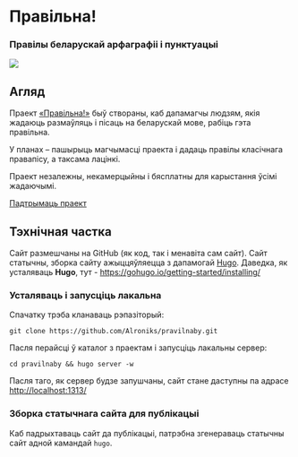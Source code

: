 # Правільна!
### Правілы беларускай арфаграфіі і пунктуацыі

![](https://pravilna.by/covers/main.jpg)

## Агляд

Праект [«Правільна!»](https://pravilna.by) быў створаны, каб дапамагчы людзям, якія жадаюць размаўляць і пісаць на беларускай мове, рабіць гэта правільна.

У планах &ndash; пашырыць магчымасці праекта і дадаць правілы класічнага правапісу, а таксама лацінкі.

Праект незалежны, некамерцыйны і бясплатны для карыстання ўсімі жадаючымі.

[Падтрымаць праект](https://pravilna.by/support/)

## Тэхнічная частка

Сайт размешчаны на GitHub (як код, так і менавіта сам сайт). 
Сайт статычны, зборка сайту ажыццяўляецца з дапамогай [Hugo](https://github.com/gohugoio/hugo). Даведка, як усталяваць __Hugo__, тут - https://gohugo.io/getting-started/installing/

### Усталяваць і запусціць лакальна

Спачатку трэба кланаваць рэпазіторый:

`git clone https://github.com/Alroniks/pravilnaby.git`

Пасля перайсці ў каталог з праектам і запусціць лакальны сервер:

`cd pravilnaby && hugo server -w`

Пасля таго, як сервер будзе запушчаны, сайт стане даступны па адрасе [http://localhost:1313/](http://localhost:1313/)

### Зборка статычнага сайта для публікацыі

Каб падрыхтаваць сайт да публікацыі, патрэбна згенераваць статычны сайт адной камандай `hugo`.
